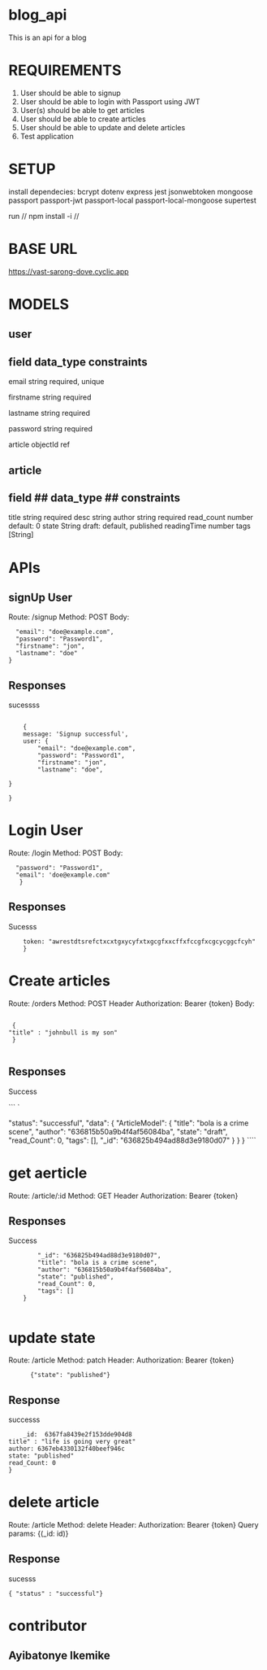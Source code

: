 

# blog_api
This is an api for a blog

# REQUIREMENTS
1. User should be able to signup
2. User should be able to login with Passport using JWT
3. User(s) should be able to get articles
4. User should be able to create articles
5. User should be able to update and delete articles
6. Test application
# SETUP

install dependecies:
bcrypt
dotenv
express
jest
jsonwebtoken
mongoose
passport
passport-jwt
passport-local
passport-local-mongoose
supertest

run // npm install -i //  


# BASE URL 

https://vast-sarong-dove.cyclic.app

# MODELS

## user

## field	   data_type	     constraints

email	     string	         required, unique

firstname    string	         required

lastname     string	         required

password	 string	         required

article      objectId        ref

## article

## field	## data_type	## constraints
title          string    	  required
desc           string
author         string         required
read_count     number         default: 0
state	       String        draft: default, published
readingTime    number
tags           [String]

# APIs

## signUp User

Route: /signup
Method: POST
Body:

```   {
  "email": "doe@example.com",
  "password": "Password1",
  "firstname": "jon",
  "lastname": "doe"
}   

 ```

## Responses

sucessss

```  {
    
    {
    message: 'Signup successful',
    user: {
        "email": "doe@example.com",
        "password": "Password1",
        "firstname": "jon",
        "lastname": "doe",

}

}    

```

# Login User

Route: /login
Method: POST
Body:

```  {
  "password": "Password1",
  "email": 'doe@example.com"
   }  

```

## Responses

Sucesss

``` { 
    token: "awrestdtsrefctxcxtgxycyfxtxgcgfxxcffxfccgfxcgcycggcfcyh"  
    }  
 ```

# Create articles

Route: /orders
Method: POST
Header
Authorization: Bearer {token}
Body:




`````  
 
 {
"title" : "johnbull is my son"
 }     
  
  `````





## Responses

Success

``` `   

 "status": "successful",
    "data": {
        "ArticleModel": {
            "title": "bola is a crime scene",
            "author": "636815b50a9b4f4af56084ba",
            "state": "draft",
            "read_Count": 0,
            "tags": [],
            "_id": "636825b494ad88d3e9180d07"
        }
    }
} ````

# get aerticle

Route: /article/:id
Method: GET
Header
Authorization: Bearer {token}


## Responses
   
   Success


`````       {
        "_id": "636825b494ad88d3e9180d07",
        "title": "bola is a crime scene",
        "author": "636815b50a9b4f4af56084ba",
        "state": "published",
        "read_Count": 0,
        "tags": []
    }                       
    
 `````



 # update state


Route: /article
Method: patch
Header:
Authorization: Bearer {token}



````       {"state": "published"}    ````


## Response 

successs

````        { 
    _id:  6367fa8439e2f153dde904d8
title" : "life is going very great"
author: 6367eb4330132f40beef946c
state: "published"
read_Count: 0
}              
 ````


# delete article 

Route: /article
Method: delete
Header:
Authorization: Bearer {token}
Query params: {(_id: id)}

## Response

sucesss



```{ "status" : "successful"} ```






# contributor



## Ayibatonye Ikemike
